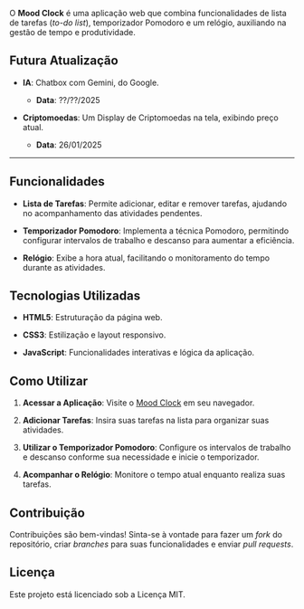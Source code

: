 O **Mood Clock** é uma aplicação web que combina funcionalidades de lista de tarefas (*to-do list*), temporizador Pomodoro e um relógio, auxiliando na gestão de tempo e produtividade.

## Futura Atualização
- **IA**: Chatbox com Gemini, do Google.
  - **Data**: ??/??/2025

- **Criptomoedas**: Um Display de Criptomoedas na tela, exibindo preço atual.
  - **Data**: 26/01/2025
---

## Funcionalidades

- **Lista de Tarefas**: Permite adicionar, editar e remover tarefas, ajudando no acompanhamento das atividades pendentes.

- **Temporizador Pomodoro**: Implementa a técnica Pomodoro, permitindo configurar intervalos de trabalho e descanso para aumentar a eficiência.

- **Relógio**: Exibe a hora atual, facilitando o monitoramento do tempo durante as atividades.

## Tecnologias Utilizadas

- **HTML5**: Estruturação da página web.

- **CSS3**: Estilização e layout responsivo.

- **JavaScript**: Funcionalidades interativas e lógica da aplicação.

## Como Utilizar

1. **Acessar a Aplicação**: Visite o [Mood Clock](https://alask-code.github.io/Mood-Clock/) em seu navegador.

2. **Adicionar Tarefas**: Insira suas tarefas na lista para organizar suas atividades.

3. **Utilizar o Temporizador Pomodoro**: Configure os intervalos de trabalho e descanso conforme sua necessidade e inicie o temporizador.

4. **Acompanhar o Relógio**: Monitore o tempo atual enquanto realiza suas tarefas.

## Contribuição

Contribuições são bem-vindas! Sinta-se à vontade para fazer um *fork* do repositório, criar *branches* para suas funcionalidades e enviar *pull requests*.

## Licença

Este projeto está licenciado sob a Licença MIT.
